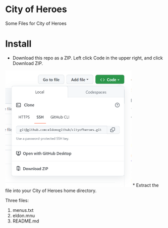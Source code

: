 # City of Heroes
Some Files for City of Heroes

# Install
* Download this repo as a ZIP. Left click Code in the upper right, and click Download ZIP.
<img src="example.png" width="400">
* Extract the file into your City of Heroes home directory.

Three files:
1. menus.txt
2. eldon.mnu
3. README.md
